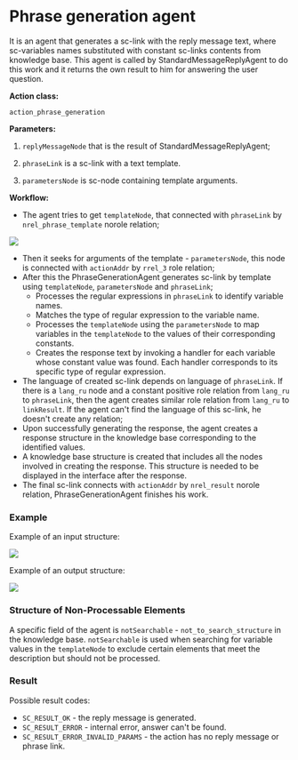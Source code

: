 # Phrase generation agent

It is an agent that generates a sc-link with the reply message text, where sc-variables names substituted with constant sc-links contents from knowledge base.
This agent is called by StandardMessageReplyAgent to do this work and it returns the own result to him for answering the user question.

**Action class:**

`action_phrase_generation`

**Parameters:**

1. `replyMessageNode` that is the result of StandardMessageReplyAgent;

2. `phraseLink` is a sc-link with a text template.

3. `parametersNode` is sc-node containing template arguments.


**Workflow:**

* The agent tries to get `templateNode`, that connected with `phraseLink` by `nrel_phrase_template` norole relation;

<img src="../images/phraseGenerationAgentStep1.png"></img>

* Then it seeks for arguments of the template - `parametersNode`, this node is connected with `actionAddr` by `rrel_3` role relation;
* After this the PhraseGenerationAgent generates sc-link by template using `templateNode`, `parametersNode` and `phraseLink`;
    * Processes the regular expressions in `phraseLink` to identify variable names.  
    * Matches the type of regular expression to the variable name.  
    * Processes the `templateNode` using the `parametersNode` to map variables in the `templateNode` to the values of their corresponding constants.  
    * Creates the response text by invoking a handler for each variable whose constant value was found. Each handler corresponds to its specific type of regular expression.
* The language of created sc-link depends on language of `phraseLink`. If there is a `lang_ru` node and a constant positive role relation from
`lang_ru` to `phraseLink`, then the agent creates similar role relation from `lang_ru` to `linkResult`. If the agent can't find the language of this sc-link, he doesn't create any relation;
* Upon successfully generating the response, the agent creates a response structure in the knowledge base corresponding to the identified values. 
* A knowledge base structure is created that includes all the nodes involved in creating the response. This structure is needed to be displayed in the interface after the response.   
* The final sc-link connects with `actionAddr` by `nrel_result` norole relation, PhraseGenerationAgent finishes his work.

### Example

Example of an input structure:

<img src="../images/phraseGenerationAgentStep2.png"></img>

Example of an output structure:

<img src="../images/phraseGenerationAgentStep3.png"></img>

### Structure of Non-Processable Elements  

A specific field of the agent is `notSearchable` - `not_to_search_structure` in the knowledge base. `notSearchable` is used when searching for variable values in the `templateNode` to exclude certain elements that meet the description but should not be processed.  

### Result

Possible result codes:

* `SC_RESULT_OK` - the reply message is generated.
* `SC_RESULT_ERROR` - internal error, answer can't be found.
* `SC_RESULT_ERROR_INVALID_PARAMS` - the action has no reply message or phrase link.
